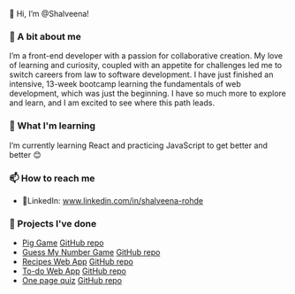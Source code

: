 👋 Hi, I’m @Shalveena!

### 👀 A bit about me

I’m a front-end developer with a passion for collaborative creation. My love of learning and curiosity, coupled with an appetite for challenges led me to switch careers from law to software development. I have just finished an intensive, 13-week bootcamp learning the fundamentals of web development, which was just the beginning. I have so much more to explore and learn, and I am excited to see where this path leads.

### 🌱 What I'm learning

I’m currently learning React and practicing JavaScript to get better and better 😊

### 📫 How to reach me

- 🔗LinkedIn: www.linkedin.com/in/shalveena-rohde

### 🔨 Projects I've done

- [Pig Game](https://shalveena.github.io/piggame/) [GitHub repo](https://github.com/Shalveena/piggame)
- [Guess My Number Game](https://shalveena.github.io/checkmynumbergame/) [GitHub repo](https://github.com/Shalveena/checkmynumbergame)
- [Recipes Web App](https://shalveena.github.io/jwd-recipesapp/) [GitHub repo](https://github.com/Shalveena/jwd-recipesapp)
- [To-do Web App](https://bspama.github.io/jwdfinalproject/) [GitHub repo](https://github.com/Shalveena/jwdfinalproject)
- [One page quiz](https://shalveena.github.io/jwd-js-assessment/) [GitHub repo](https://github.com/Shalveena/jwd-js-assessment)

<!---
Shalveena/Shalveena is a ✨ special ✨ repository because its `README.md` (this file) appears on your GitHub profile.
You can click the Preview link to take a look at your changes.
--->
